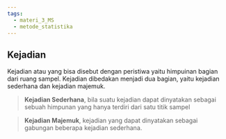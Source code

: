 ```yaml
---
tags:
  - materi_3_MS
  - metode_statistika
---
```

## Kejadian

Kejadian atau yang bisa disebut dengan peristiwa yaitu himpuinan bagian dari ruang sampel. Kejadian dibedakan menjadi dua bagian, yaitu kejadian sederhana dan kejadian majemuk.

> **Kejadian Sederhana**, bila suatu kejadian dapat dinyatakan sebagai sebuah himpunan yang hanya terdiri dari satu titik sampel

> **Kejadian Majemuk**, kejadian yang dapat dinyatakan sebagai gabungan beberapa kejadian sederhana.
> 